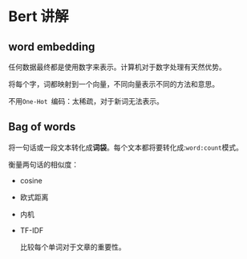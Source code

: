 # Bert 讲解

## word embedding

任何数据最终都是使用数字来表示。计算机对于数字处理有天然优势。

将每个字，词都映射到一个向量，不同向量表示不同的方法和意思。

不用`One-Hot `编码：太稀疏，对于新词无法表示。



## Bag of words

将一句话或一段文本转化成**词袋**。每个文本都将要转化成:`word:count`模式。

衡量两句话的相似度：

- cosine

- 欧式距离

- 内机

- TF-IDF

  比较每个单词对于文章的重要性。

